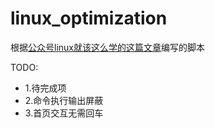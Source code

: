 # linux_optimization

根据[公众号linux就该这么学的这篇文章](https://mp.weixin.qq.com/s/gA2jOjrf6LHmCaY88kTT2A)编写的脚本

TODO:
  * 1.待完成项
  * 2.命令执行输出屏蔽
  * 3.首页交互无需回车
 
